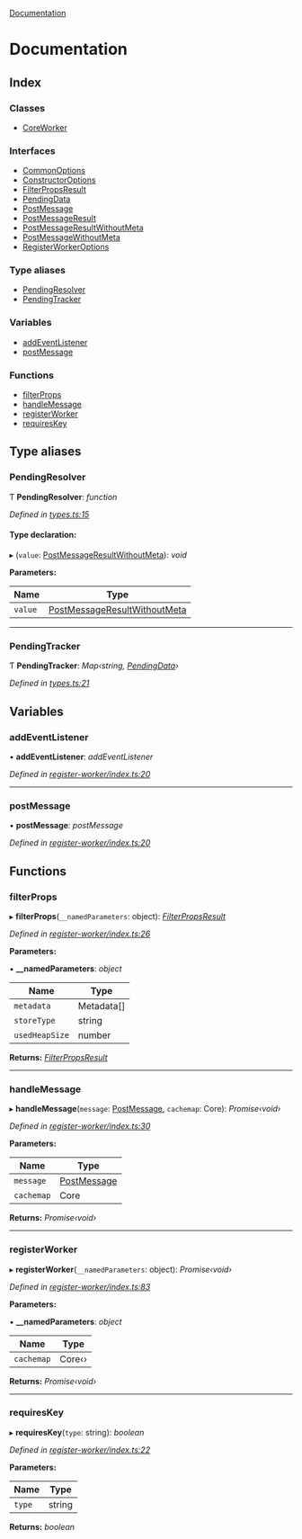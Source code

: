 [Documentation](README.md)

# Documentation

## Index

### Classes

* [CoreWorker](classes/coreworker.md)

### Interfaces

* [CommonOptions](interfaces/commonoptions.md)
* [ConstructorOptions](interfaces/constructoroptions.md)
* [FilterPropsResult](interfaces/filterpropsresult.md)
* [PendingData](interfaces/pendingdata.md)
* [PostMessage](interfaces/postmessage.md)
* [PostMessageResult](interfaces/postmessageresult.md)
* [PostMessageResultWithoutMeta](interfaces/postmessageresultwithoutmeta.md)
* [PostMessageWithoutMeta](interfaces/postmessagewithoutmeta.md)
* [RegisterWorkerOptions](interfaces/registerworkeroptions.md)

### Type aliases

* [PendingResolver](README.md#pendingresolver)
* [PendingTracker](README.md#pendingtracker)

### Variables

* [addEventListener](README.md#addeventlistener)
* [postMessage](README.md#postmessage)

### Functions

* [filterProps](README.md#filterprops)
* [handleMessage](README.md#handlemessage)
* [registerWorker](README.md#registerworker)
* [requiresKey](README.md#requireskey)

## Type aliases

###  PendingResolver

Ƭ **PendingResolver**: *function*

*Defined in [types.ts:15](https://github.com/badbatch/cachemap/blob/b180798/packages/core-worker/src/types.ts#L15)*

#### Type declaration:

▸ (`value`: [PostMessageResultWithoutMeta](interfaces/postmessageresultwithoutmeta.md)): *void*

**Parameters:**

Name | Type |
------ | ------ |
`value` | [PostMessageResultWithoutMeta](interfaces/postmessageresultwithoutmeta.md) |

___

###  PendingTracker

Ƭ **PendingTracker**: *Map‹string, [PendingData](interfaces/pendingdata.md)›*

*Defined in [types.ts:21](https://github.com/badbatch/cachemap/blob/b180798/packages/core-worker/src/types.ts#L21)*

## Variables

###  addEventListener

• **addEventListener**: *addEventListener*

*Defined in [register-worker/index.ts:20](https://github.com/badbatch/cachemap/blob/b180798/packages/core-worker/src/register-worker/index.ts#L20)*

___

###  postMessage

• **postMessage**: *postMessage*

*Defined in [register-worker/index.ts:20](https://github.com/badbatch/cachemap/blob/b180798/packages/core-worker/src/register-worker/index.ts#L20)*

## Functions

###  filterProps

▸ **filterProps**(`__namedParameters`: object): *[FilterPropsResult](interfaces/filterpropsresult.md)*

*Defined in [register-worker/index.ts:26](https://github.com/badbatch/cachemap/blob/b180798/packages/core-worker/src/register-worker/index.ts#L26)*

**Parameters:**

▪ **__namedParameters**: *object*

Name | Type |
------ | ------ |
`metadata` | Metadata[] |
`storeType` | string |
`usedHeapSize` | number |

**Returns:** *[FilterPropsResult](interfaces/filterpropsresult.md)*

___

###  handleMessage

▸ **handleMessage**(`message`: [PostMessage](interfaces/postmessage.md), `cachemap`: Core): *Promise‹void›*

*Defined in [register-worker/index.ts:30](https://github.com/badbatch/cachemap/blob/b180798/packages/core-worker/src/register-worker/index.ts#L30)*

**Parameters:**

Name | Type |
------ | ------ |
`message` | [PostMessage](interfaces/postmessage.md) |
`cachemap` | Core |

**Returns:** *Promise‹void›*

___

###  registerWorker

▸ **registerWorker**(`__namedParameters`: object): *Promise‹void›*

*Defined in [register-worker/index.ts:83](https://github.com/badbatch/cachemap/blob/b180798/packages/core-worker/src/register-worker/index.ts#L83)*

**Parameters:**

▪ **__namedParameters**: *object*

Name | Type |
------ | ------ |
`cachemap` | Core‹› |

**Returns:** *Promise‹void›*

___

###  requiresKey

▸ **requiresKey**(`type`: string): *boolean*

*Defined in [register-worker/index.ts:22](https://github.com/badbatch/cachemap/blob/b180798/packages/core-worker/src/register-worker/index.ts#L22)*

**Parameters:**

Name | Type |
------ | ------ |
`type` | string |

**Returns:** *boolean*

